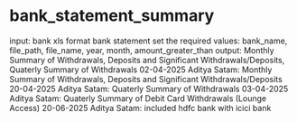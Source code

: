 # bank_statement_summary

input: bank xls format bank statement
set the required values: bank_name, file_path, file_name, year, month, amount_greater_than
output: Monthly Summary of Withdrawals, Deposits and Significant Withdrawals/Deposits, Quaterly Summary of Withdrawals
02-04-2025 Aditya Satam: Monthly Summary of Withdrawals, Deposits and Significant Withdrawals/Deposits
20-04-2025 Aditya Satam: Quaterly Summary of Withdrawals
03-04-2025 Aditya Satam: Quaterly Summary of Debit Card Withdrawals (Lounge Access)
20-06-2025 Aditya Satam: included hdfc bank with icici bank
